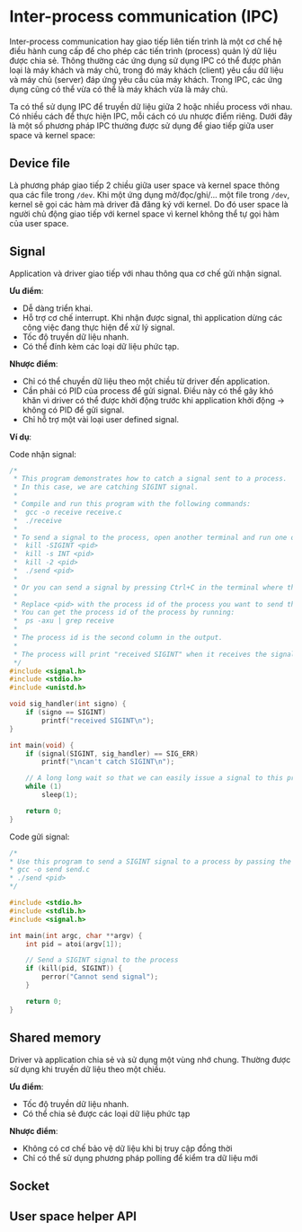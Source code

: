 # Inter-process communication (IPC)

Inter-process communication hay giao tiếp liên tiến trình là một cơ chế hệ điều hành cung cấp để cho phép các tiến trình (process) quản lý dữ liệu được chia sẻ. Thông thường các ứng dụng sử dụng IPC có thể được phân loại là máy khách và máy chủ, trong đó máy khách (client) yêu cầu dữ liệu và máy chủ (server) đáp ứng yêu cầu của máy khách. Trong IPC, các ứng dụng cũng có thể vừa có thể là máy khách vừa là máy chủ.

Ta có thể sử dụng IPC để truyền dữ liệu giữa 2 hoặc nhiều process với nhau. Có nhiều cách để thực hiện IPC, mỗi cách có ưu nhược điểm riêng. Dưới đây là một số phương pháp IPC thường được sử dụng để giao tiếp giữa user space và kernel space:

## Device file

Là phương pháp giao tiếp 2 chiều giữa user space và kernel space thông qua các file trong `/dev`. Khi một ứng dụng mở/đọc/ghi/... một file trong `/dev`, kernel sẽ gọi các hàm mà driver đã đăng ký với kernel. Do đó user space là người chủ động giao tiếp với kernel space vì kernel không thể tự gọi hàm của user space.

## Signal

Application và driver giao tiếp với nhau thông qua cơ chế gửi nhận signal.

**Ưu điểm**:

- Dễ dàng triển khai.
- Hỗ trợ cơ chế interrupt. Khi nhận được signal, thì application dừng các công việc đang thực hiện để xử lý signal.
- Tốc độ truyền dữ liệu nhanh.
- Có thể đính kèm các loại dữ liệu phức tạp.

**Nhược điểm**:

- Chỉ có thể chuyền dữ liệu theo một chiều từ driver đến application.
- Cần phải có PID của process để gửi signal. Điều này có thể gây khó khăn vì driver có thể được khởi động trước khi application khởi động -> không có PID để gửi signal.
- Chỉ hỗ trợ một vài loại user defined signal.

**Ví dụ**:

Code nhận signal:

```c
/*
 * This program demonstrates how to catch a signal sent to a process.
 * In this case, we are catching SIGINT signal.
 *
 * Compile and run this program with the following commands:
 * 	gcc -o receive receive.c
 * 	./receive
 *
 * To send a signal to the process, open another terminal and run one of the following commands:
 * 	kill -SIGINT <pid>
 * 	kill -s INT <pid>
 * 	kill -2 <pid>
 * 	./send <pid>
 * 
 * Or you can send a signal by pressing Ctrl+C in the terminal where the process is running.
 *
 * Replace <pid> with the process id of the process you want to send the signal to.
 * You can get the process id of the process by running:
 * 	ps -axu | grep receive
 *
 * The process id is the second column in the output.
 *
 * The process will print "received SIGINT" when it receives the signal.
 */
#include <signal.h>
#include <stdio.h>
#include <unistd.h>

void sig_handler(int signo) {
	if (signo == SIGINT)
		printf("received SIGINT\n");
}

int main(void) {
	if (signal(SIGINT, sig_handler) == SIG_ERR)
		printf("\ncan't catch SIGINT\n");

	// A long long wait so that we can easily issue a signal to this process
	while (1)
		sleep(1);

	return 0;
}
```

Code gửi signal:

```c
/*
* Use this program to send a SIGINT signal to a process by passing the process id as an argument.
* gcc -o send send.c
* ./send <pid>
*/

#include <stdio.h>
#include <stdlib.h>
#include <signal.h>

int main(int argc, char **argv) {
	int pid = atoi(argv[1]);

	// Send a SIGINT signal to the process
	if (kill(pid, SIGINT)) {
		perror("Cannot send signal");
	}

	return 0;
}
```

## Shared memory

Driver và application chia sẻ và sử dụng một vùng nhớ chung. Thường được sử dụng khi truyền dữ liệu theo một chiều.

**Ưu điểm**:

- Tốc độ truyền dữ liệu nhanh.
- Có thể chia sẻ được các loại dữ liệu phức tạp

**Nhược điểm**:

- Không có cơ chế bảo vệ dữ liệu khi bị truy cập đồng thời
- Chỉ có thể sử dụng phương pháp polling để kiểm tra dữ liệu mới

## Socket

## User space helper API

